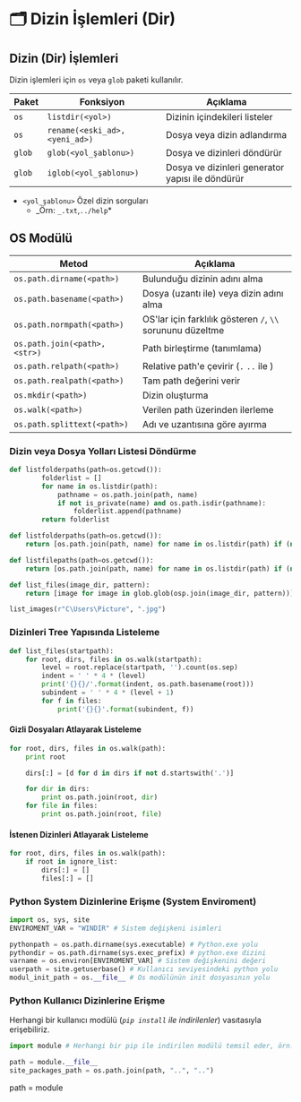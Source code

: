 # 🗂 Dizin İşlemleri (Dir)

## Dizin (Dir) İşlemleri

Dizin işlemleri için `os` veya `glob` paketi kullanılır.

| Paket  | Fonksiyon                      | Açıklama                                         |
| ------ | ------------------------------ | ------------------------------------------------ |
| `os`   | `listdir(<yol>)`               | Dizinin içindekileri listeler                    |
| `os`   | `rename(<eski_ad>, <yeni_ad>)` | Dosya veya dizin adlandırma                      |
| `glob` | `glob(<yol_şablonu>)`          | Dosya ve dizinleri döndürür                      |
| `glob` | `iglob(<yol_şablonu>)`         | Dosya ve dizinleri generator yapısı ile döndürür |

- `<yol_şablonu>` Özel dizin sorguları
  - _Örn: `_.txt`,`../help`\*

## OS Modülü

| Metod                         | Açıklama                                                   |
| ----------------------------- | ---------------------------------------------------------- |
| `os.path.dirname(<path>)`     | Bulunduğu dizinin adını alma                               |
| `os.path.basename(<path>)`    | Dosya (uzantı ile) veya dizin adını alma                   |
| `os.path.normpath(<path>)`    | OS'lar için farklılık gösteren `/`, `\\` sorununu düzeltme |
| `os.path.join(<path>, <str>)` | Path birleştirme (tanımlama)                               |
| `os.path.relpath(<path>)`     | Relative path'e çevirir (`.` `..` ile )                    |
| `os.path.realpath(<path>)`    | Tam path değerini verir                                    |
| `os.mkdir(<path>)`            | Dizin oluşturma                                            |
| `os.walk(<path>)`             | Verilen path üzerinden ilerleme                            |
| `os.path.splittext(<path>)`   | Adı ve uzantısına göre ayırma                              |

### Dizin veya Dosya Yolları Listesi Döndürme

```python
def listfolderpaths(path=os.getcwd()):
        folderlist = []
        for name in os.listdir(path):
            pathname = os.path.join(path, name)
            if not is_private(name) and os.path.isdir(pathname):
                folderlist.append(pathname)
        return folderlist

def listfolderpaths(path=os.getcwd()):
    return [os.path.join(path, name) for name in os.listdir(path) if (not is_private(name) and os.path.isdir(os.path.join(path, name)))]

def listfilepaths(path=os.getcwd()):
    return [os.path.join(path, name) for name in os.listdir(path) if (not is_private(name) and os.path.isfile(os.path.join(path, name)))]

def list_files(image_dir, pattern):
    return [image for image in glob.glob(osp.join(image_dir, pattern))]

list_images(r"C\Users\Picture", ".jpg")
```

### Dizinleri Tree Yapısında Listeleme

```py
def list_files(startpath):
    for root, dirs, files in os.walk(startpath):
        level = root.replace(startpath, '').count(os.sep)
        indent = ' ' * 4 * (level)
        print('{}{}/'.format(indent, os.path.basename(root)))
        subindent = ' ' * 4 * (level + 1)
        for f in files:
            print('{}{}'.format(subindent, f))
```

#### Gizli Dosyaları Atlayarak Listeleme

```py
for root, dirs, files in os.walk(path):
    print root

    dirs[:] = [d for d in dirs if not d.startswith('.')]

    for dir in dirs:
        print os.path.join(root, dir)
    for file in files:
        print os.path.join(root, file)
```

#### İstenen Dizinleri Atlayarak Listeleme

```py
for root, dirs, files in os.walk(path):
    if root in ignore_list:
        dirs[:] = []
        files[:] = []
```

### Python System Dizinlerine Erişme (System Enviroment)

```python
import os, sys, site
ENVIROMENT_VAR = "WINDIR" # Sistem değişkeni isimleri

pythonpath = os.path.dirname(sys.executable) # Python.exe yolu
pythondir = os.path.dirname(sys.exec_prefix) # python.exe dizini
varname = os.environ[ENVIROMENT_VAR] # Sistem değişkenini değeri
userpath = site.getuserbase() # Kullanıcı seviyesindeki python yolu
modul_init_path = os.__file__ # Os modülünün init dosyasının yolu
```

### Python Kullanıcı Dizinlerine Erişme

Herhangi bir kullanıcı modülü (_`pip install` ile indirilenler_) vasıtasıyla erişebiliriz.

```python
import module # Herhangi bir pip ile indirilen modülü temsil eder, örn: pynput

path = module.__file__
site_packages_path = os.path.join(path, "..", "..")
```

path = module

